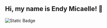 ## Hi, my name is Endy Micaelle! 👋

<!--
**EndyMicaelle/EndyMicaelle** is a ✨ _special_ ✨ repository because its `README.md` (this file) appears on your GitHub profile.

<h1>About Me<h1>

:computer: I am a developer [Front End]
I study Front End

-->

<img alt="Static Badge" src="https://img.shields.io/badge/build-passing-brightgreen?style=social&logo=gmail&logoColor=%23EA4335&logoSize=auto&label=Gmail&labelColor=%23EA4335&cacheSeconds=3600&link=left">



